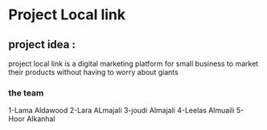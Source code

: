 # Project Local link
## project idea :
 project local link is a digital marketing platform for small business to market their products without having to worry about giants
 ### the team
 1-Lama Aldawood
 2-Lara ALmajali
 3-joudi Almajali
 4-Leelas Almuaili
 5- Hoor Alkanhal
